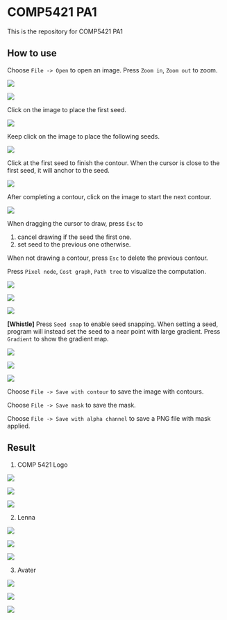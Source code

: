 # COMP5421 PA1
This is the repository for COMP5421 PA1

## How to use
Choose `File -> Open` to open an image.
Press `Zoom in`, `Zoom out` to zoom.

![](https://i.imgur.com/fM1gwal.png)

![](https://i.imgur.com/GRxzPbu.png)

Click on the image to place the first seed.

![](https://i.imgur.com/Ckvb155.png)

Keep click on the image to place the following seeds.

![](https://i.imgur.com/Yj4YABr.png)

Click at the first seed to finish the contour. When the cursor is close to the first seed, it will anchor to the seed.

![](https://i.imgur.com/3nRmbDk.png)

After completing a contour, click on the image to start the next contour.

![](https://i.imgur.com/fBcOiyi.png)

When dragging the cursor to draw, press `Esc` to
1. cancel drawing if the seed the first one.
2. set seed to the previous one otherwise.

When not drawing a contour, press `Esc` to delete the previous contour.

Press `Pixel node`, `Cost graph`, `Path tree` to visualize the computation.

![](https://i.imgur.com/9BOrpyK.png)

![](https://i.imgur.com/meZW6wG.png)

![](https://i.imgur.com/Nkc7UDg.png)

**[Whistle]** Press `Seed snap` to enable seed snapping. When setting a seed, program will instead set the seed to a near point with large gradient. Press `Gradient` to show the gradient map.

![](https://i.imgur.com/yhrAmY1.png)

![](https://i.imgur.com/hZFptpr.png)

![](https://i.imgur.com/uSwX7G6.png)

Choose `File -> Save with contour` to save the image with contours.

Choose `File -> Save mask` to save the mask.

Choose `File -> Save with alpha channel` to save a PNG file with mask applied.

## Result
1. COMP 5421 Logo

![](https://i.imgur.com/NfhM0PF.png)

![](https://i.imgur.com/wYAF7ux.png)

![](https://i.imgur.com/IevRVqf.png)

2. Lenna

![](https://i.imgur.com/IxrYx8m.png)

![](https://i.imgur.com/4gTsnez.png)

![](https://i.imgur.com/ntsMmza.png)

3. Avater

![](https://i.imgur.com/v4mMDlN.png)

![](https://i.imgur.com/YD3v7Rv.png)

![](https://i.imgur.com/5inl2k5.png)
